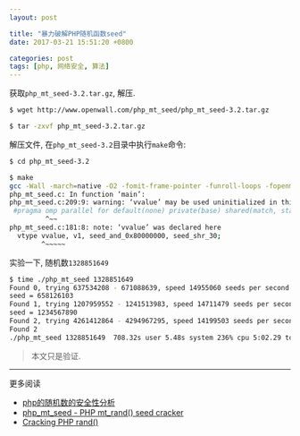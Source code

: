 ```yaml
---
layout: post

title: "暴力破解PHP随机函数seed"
date: 2017-03-21 15:51:20 +0800

categories: post
tags: [php, 网络安全, 算法]
---
```

获取`php_mt_seed-3.2.tar.gz`, 解压.
```bash
$ wget http://www.openwall.com/php_mt_seed/php_mt_seed-3.2.tar.gz

$ tar -zxvf php_mt_seed-3.2.tar.gz
```
解压文件, 在`php_mt_seed-3.2`目录中执行`make`命令:
```bash
$ cd php_mt_seed-3.2

$ make                                                                    1 ↵
gcc -Wall -march=native -O2 -fomit-frame-pointer -funroll-loops -fopenmp php_mt_seed.c -o php_mt_seed
php_mt_seed.c: In function ‘main’:
php_mt_seed.c:209:9: warning: ‘vvalue’ may be used uninitialized in this function [-Wmaybe-uninitialized]
 #pragma omp parallel for default(none) private(base) shared(match, start, end, found, v1, seed_and_0x80000000, seed_shr_30, vvalue)
         ^~~
php_mt_seed.c:181:8: note: ‘vvalue’ was declared here
  vtype vvalue, v1, seed_and_0x80000000, seed_shr_30;
        ^~~~~~
```
实验一下, 随机数`1328851649`
```bash
$ time ./php_mt_seed 1328851649                                         130 ↵
Found 0, trying 637534208 - 671088639, speed 14955060 seeds per second
seed = 658126103
Found 1, trying 1207959552 - 1241513983, speed 14711479 seeds per second
seed = 1234567890
Found 2, trying 4261412864 - 4294967295, speed 14199503 seeds per second
Found 2
./php_mt_seed 1328851649  708.32s user 5.48s system 236% cpu 5:02.29 total
```

> 本文只是验证.

---
更多阅读
- [php的随机数的安全性分析](http://wonderkun.cc/index.html/?p=585)
- [php_mt_seed - PHP mt_rand() seed cracker](http://www.openwall.com/php_mt_seed/)
- [Cracking PHP rand()](http://www.sjoerdlangkemper.nl/2016/02/11/cracking-php-rand/)
